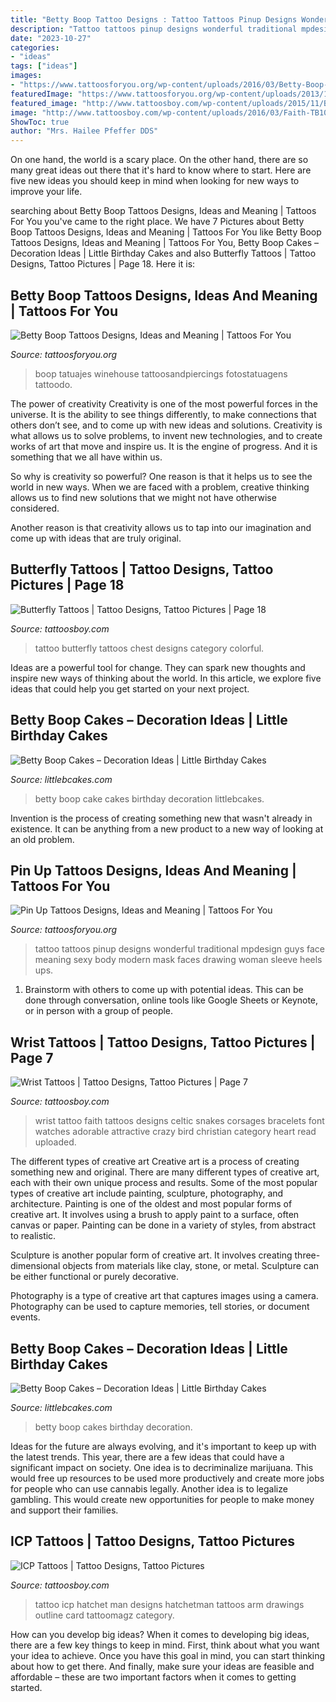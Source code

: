 ```yaml
---
title: "Betty Boop Tattoo Designs : Tattoo Tattoos Pinup Designs Wonderful Traditional Mpdesign Guys Face Meaning Sexy Body Modern Mask Faces Drawing Woman Sleeve Heels Ups"
description: "Tattoo tattoos pinup designs wonderful traditional mpdesign guys face meaning sexy body modern mask faces drawing woman sleeve heels ups"
date: "2023-10-27"
categories:
- "ideas"
tags: ["ideas"]
images:
- "https://www.tattoosforyou.org/wp-content/uploads/2016/03/Betty-Boop-Tattoos-Images-682x1024.jpg"
featuredImage: "https://www.tattoosforyou.org/wp-content/uploads/2013/11/Pin-Up-Girls-Tattoos.jpg"
featured_image: "http://www.tattoosboy.com/wp-content/uploads/2015/11/Butterfly-Tattoo-On-Chest-TD123-TB122.jpg"
image: "http://www.tattoosboy.com/wp-content/uploads/2016/03/Faith-TB1035.jpg"
ShowToc: true
author: "Mrs. Hailee Pfeffer DDS"
---
```



On one hand, the world is a scary place. On the other hand, there are so many great ideas out there that it's hard to know where to start. Here are five new ideas you should keep in mind when looking for new ways to improve your life.

	

		
searching about Betty Boop Tattoos Designs, Ideas and Meaning | Tattoos For You you've came to the right place. We have 7 Pictures about Betty Boop Tattoos Designs, Ideas and Meaning | Tattoos For You like Betty Boop Tattoos Designs, Ideas and Meaning | Tattoos For You, Betty Boop Cakes – Decoration Ideas | Little Birthday Cakes and also Butterfly Tattoos | Tattoo Designs, Tattoo Pictures | Page 18. Here it is:
		
    
## Betty Boop Tattoos Designs, Ideas And Meaning | Tattoos For You

<img loading=lazy src="https://www.tattoosforyou.org/wp-content/uploads/2016/03/Betty-Boop-Tattoos-Images-682x1024.jpg" onerror="this.onerror=null;this.src='https://tse4.mm.bing.net/th?id=OIP.o7cO6YoPDvjdiVEToOac4AHaLH&amp;pid=15.1';" alt="Betty Boop Tattoos Designs, Ideas and Meaning | Tattoos For You">

_Source: tattoosforyou.org_

>boop tatuajes winehouse tattoosandpiercings fotostatuagens tattoodo. 

	

The power of creativity
Creativity is one of the most powerful forces in the universe. It is the ability to see things differently, to make connections that others don’t see, and to come up with new ideas and solutions.
Creativity is what allows us to solve problems, to invent new technologies, and to create works of art that move and inspire us. It is the engine of progress. And it is something that we all have within us.

So why is creativity so powerful? One reason is that it helps us to see the world in new ways. When we are faced with a problem, creative thinking allows us to find new solutions that we might not have otherwise considered.

Another reason is that creativity allows us to tap into our imagination and come up with ideas that are truly original.

    
## Butterfly Tattoos | Tattoo Designs, Tattoo Pictures | Page 18

<img loading=lazy src="http://www.tattoosboy.com/wp-content/uploads/2015/11/Butterfly-Tattoo-On-Chest-TD123-TB122.jpg" onerror="this.onerror=null;this.src='https://tse1.mm.bing.net/th?id=OIP.rhM4dGZxiyftqBO3iMaHmgHaKo&amp;pid=15.1';" alt="Butterfly Tattoos | Tattoo Designs, Tattoo Pictures | Page 18">

_Source: tattoosboy.com_

>tattoo butterfly tattoos chest designs category colorful. 

	

Ideas are a powerful tool for change. They can spark new thoughts and inspire new ways of thinking about the world. In this article, we explore five ideas that could help you get started on your next project.

    
## Betty Boop Cakes – Decoration Ideas | Little Birthday Cakes

<img loading=lazy src="https://www.littlebcakes.com/wp-content/uploads/2014/01/Betty-Boop-Cake.jpg" onerror="this.onerror=null;this.src='https://tse3.mm.bing.net/th?id=OIP.7A4X3Lis5IXzcv6gSjLy8wHaKE&amp;pid=15.1';" alt="Betty Boop Cakes – Decoration Ideas | Little Birthday Cakes">

_Source: littlebcakes.com_

>betty boop cake cakes birthday decoration littlebcakes. 

	

Invention is the process of creating something new that wasn't already in existence. It can be anything from a new product to a new way of looking at an old problem. 

    
## Pin Up Tattoos Designs, Ideas And Meaning | Tattoos For You

<img loading=lazy src="https://www.tattoosforyou.org/wp-content/uploads/2013/11/Pin-Up-Girls-Tattoos.jpg" onerror="this.onerror=null;this.src='https://tse4.mm.bing.net/th?id=OIP.-aq4Ssb7jE9UdeYD4a7hkgHaLH&amp;pid=15.1';" alt="Pin Up Tattoos Designs, Ideas and Meaning | Tattoos For You">

_Source: tattoosforyou.org_

>tattoo tattoos pinup designs wonderful traditional mpdesign guys face meaning sexy body modern mask faces drawing woman sleeve heels ups. 

	

1. Brainstorm with others to come up with potential ideas. This can be done through conversation, online tools like Google Sheets or Keynote, or in person with a group of people.

    
## Wrist Tattoos | Tattoo Designs, Tattoo Pictures | Page 7

<img loading=lazy src="http://www.tattoosboy.com/wp-content/uploads/2016/03/Faith-TB1035.jpg" onerror="this.onerror=null;this.src='https://tse1.mm.bing.net/th?id=OIP.Y7cFoV8uTDm3I3v33ROZ6AHaJ4&amp;pid=15.1';" alt="Wrist Tattoos | Tattoo Designs, Tattoo Pictures | Page 7">

_Source: tattoosboy.com_

>wrist tattoo faith tattoos designs celtic snakes corsages bracelets font watches adorable attractive crazy bird christian category heart read uploaded. 

	

The different types of creative art
Creative art is a process of creating something new and original. There are many different types of creative art, each with their own unique process and results. Some of the most popular types of creative art include painting, sculpture, photography, and architecture.
Painting is one of the oldest and most popular forms of creative art. It involves using a brush to apply paint to a surface, often canvas or paper. Painting can be done in a variety of styles, from abstract to realistic.

Sculpture is another popular form of creative art. It involves creating three-dimensional objects from materials like clay, stone, or metal. Sculpture can be either functional or purely decorative.

Photography is a type of creative art that captures images using a camera. Photography can be used to capture memories, tell stories, or document events.

    
## Betty Boop Cakes – Decoration Ideas | Little Birthday Cakes

<img loading=lazy src="http://www.littlebcakes.com/wp-content/uploads/2014/01/Betty-Boop-Cakes-Photos.jpg" onerror="this.onerror=null;this.src='https://tse2.mm.bing.net/th?id=OIP.74By08egnPbweX4vGoxE8AHaJ6&amp;pid=15.1';" alt="Betty Boop Cakes – Decoration Ideas | Little Birthday Cakes">

_Source: littlebcakes.com_

>betty boop cakes birthday decoration. 

	

Ideas for the future are always evolving, and it's important to keep up with the latest trends. This year, there are a few ideas that could have a significant impact on society. One idea is to decriminalize marijuana. This would free up resources to be used more productively and create more jobs for people who can use cannabis legally. Another idea is to legalize gambling. This would create new opportunities for people to make money and support their families.

    
## ICP Tattoos | Tattoo Designs, Tattoo Pictures

<img loading=lazy src="http://www.tattoosboy.com/wp-content/uploads/2016/03/Black-ICP-Tattoo-4-TB1206.jpg" onerror="this.onerror=null;this.src='https://tse2.mm.bing.net/th?id=OIP.bLK0kqc1SX4oJY4ADhysvAHaJ9&amp;pid=15.1';" alt="ICP Tattoos | Tattoo Designs, Tattoo Pictures">

_Source: tattoosboy.com_

>tattoo icp hatchet man designs hatchetman tattoos arm drawings outline card tattoomagz category. 

	

How can you develop big ideas?
When it comes to developing big ideas, there are a few key things to keep in mind. First, think about what you want your idea to achieve. Once you have this goal in mind, you can start thinking about how to get there. And finally, make sure your ideas are feasible and affordable – these are two important factors when it comes to getting started.

